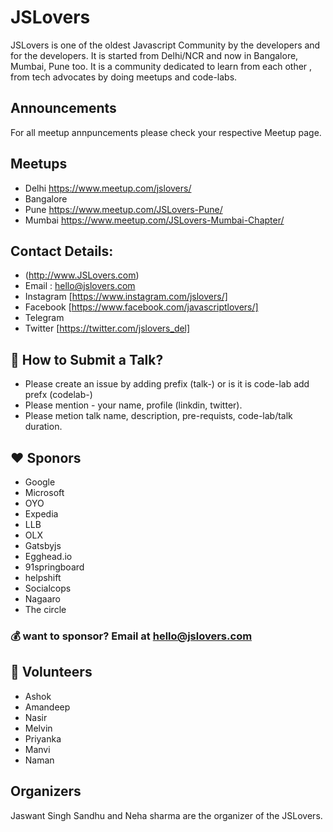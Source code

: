 # JSLovers
JSLovers is one of the oldest Javascript Community by the developers and for the developers. It is started from Delhi/NCR and now in Bangalore, Mumbai, Pune too. It is a community dedicated to learn from each other , from tech advocates by doing meetups and code-labs.

## Announcements
For all meetup annpuncements please check your respective Meetup page.

## Meetups
- Delhi https://www.meetup.com/jslovers/
- Bangalore 
- Pune https://www.meetup.com/JSLovers-Pune/
- Mumbai https://www.meetup.com/JSLovers-Mumbai-Chapter/


## Contact Details:
- (http://www.JSLovers.com) 
- Email : hello@jslovers.com
- Instagram [https://www.instagram.com/jslovers/]
- Facebook [https://www.facebook.com/javascriptlovers/]
- Telegram
- Twitter [https://twitter.com/jslovers_del]


## :pushpin: How to Submit a Talk?
- Please create an issue by adding prefix (talk-) or is it is code-lab add prefx (codelab-)
- Please mention - your name, profile (linkdin, twitter).
- Please metion talk name, description, pre-requists, code-lab/talk duration.


## :heart: Sponors 
- Google
- Microsoft
- OYO
- Expedia
- LLB
- OLX
- Gatsbyjs
- Egghead.io
- 91springboard
- helpshift
- Socialcops
- Nagaaro
- The circle

### :moneybag: want to sponsor? Email at hello@jslovers.com 

## :clap: Volunteers
- Ashok
- Amandeep
- Nasir
- Melvin
- Priyanka
- Manvi
- Naman

## Organizers
Jaswant Singh Sandhu and Neha sharma are the organizer of the JSLovers.
